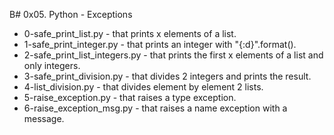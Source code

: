 B# 0x05. Python - Exceptions

- 0-safe_print_list.py - that prints x elements of a list.
- 1-safe_print_integer.py - that prints an integer with "{:d}".format().
- 2-safe_print_list_integers.py - that prints the first x elements of a list and only integers.
- 3-safe_print_division.py - that divides 2 integers and prints the result.
- 4-list_division.py - that divides element by element 2 lists.
- 5-raise_exception.py - that raises a type exception.
- 6-raise_exception_msg.py - that raises a name exception with a message.